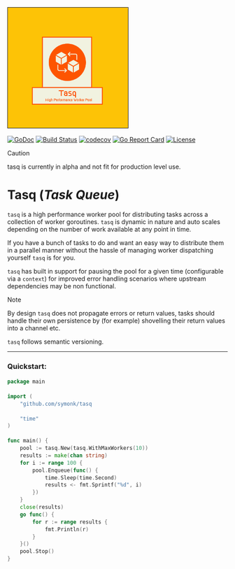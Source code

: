<img src="https://github.com/symonk/tasq/blob/main/.github/images/logo.png" border="1" width="275" height="275"/>

[![GoDoc](https://pkg.go.dev/badge/github.com/symonk/tasq)](https://pkg.go.dev/github.com/symonk/tasq)
[![Build Status](https://github.com/symonk/tasq/actions/workflows/go_test.yml/badge.svg)](https://github.com/symonk/tasq/actions/workflows/test.yml)
[![codecov](https://codecov.io/gh/symonk/tasq/branch/main/graph/badge.svg)](https://codecov.io/gh/symonk/tasq)
[![Go Report Card](https://goreportcard.com/badge/github.com/symonk/tasq)](https://goreportcard.com/report/github.com/symonk/tasq)
[![License](https://img.shields.io/badge/License-Apache_2.0-blue.svg)](https://github.com/symonk/tasq/blob/master/LICENSE)


> [!CAUTION]
> tasq is currently in alpha and not fit for production level use.

# Tasq (_Task Queue_)

`tasq` is a high performance worker pool for distributing tasks across a collection of worker
goroutines.  `tasq` is dynamic in nature and auto scales depending on the number of work available
at any point in time.

If you have a bunch of tasks to do and want an easy way to distribute them in a parallel manner without
the hassle of managing worker dispatching yourself `tasq` is for you. 

`tasq` has built in support for pausing the pool for a given time (configurable via a `context`) for improved
error handling scenarios where upstream dependencies may be non functional.

> [!NOTE]
> By design `tasq` does not propagate errors or return values, tasks should handle their own persistence
> by (for example) shovelling their return values into a channel etc.

`tasq` follows semantic versioning.

-----

### Quickstart:

```go
package main

import (
    "github.com/symonk/tasq

    "time"
)

func main() {
    pool := tasq.New(tasq.WithMaxWorkers(10))
    results := make(chan string)
    for i := range 100 {
        pool.Enqueue(func() { 
            time.Sleep(time.Second)
            results <- fmt.Sprintf("%d", i)
        })
    }
    close(results)
    go func() {
        for r := range results {
            fmt.Println(r)
        }
    }()
    pool.Stop()
}
```
